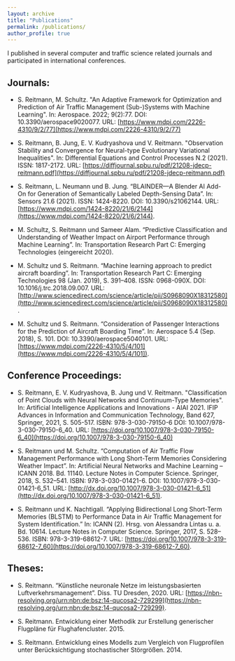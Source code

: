 ```yaml
---
layout: archive
title: "Publications"
permalink: /publications/
author_profile: true
---
```


I published in several computer and traffic science related journals and participated in international conferences.

## Journals:

* S. Reitmann, M. Schultz. "An Adaptive Framework for Optimization and Prediction of Air Traffic Management (Sub-)Systems with Machine Learning". In: Aerospace. 2022; 9(2):77. DOI: 10.3390/aerospace9020077. URL: [https://www.mdpi.com/2226-4310/9/2/77](https://www.mdpi.com/2226-4310/9/2/77)

* S. Reitmann, B. Jung, E. V. Kudryashova und V. Reitmann. "Observation Stability and Convergence for Neural-type Evolutionary Variational Inequalities". In: Differential Equations and Control Processes N.2 (2021). ISSN: 1817-2172. URL: [https://diffjournal.spbu.ru/pdf/21208-jdecp-reitmann.pdf](https://diffjournal.spbu.ru/pdf/21208-jdecp-reitmann.pdf)

* S. Reitmann, L. Neumann und B. Jung. “BLAINDER—A Blender AI Add-On for Generation of Semantically Labeled Depth-Sensing Data”. In: Sensors 21.6 (2021). ISSN: 1424-8220. DOI: 10.3390/s21062144. URL: [https://www.mdpi.com/1424-8220/21/6/2144](https://www.mdpi.com/1424-8220/21/6/2144).

* M. Schultz, S. Reitmann und Sameer Alam. “Predictive Classification and Understanding of Weather Impact on Airport Performance through Machine Learning”. In: Transportation Research Part C: Emerging Technologies (eingereicht 2020).

* M. Schultz und S. Reitmann. “Machine learning approach to predict aircraft boarding”. In: Transportation Research Part C: Emerging Technologies 98 (Jan. 2019), S. 391–408. ISSN: 0968-090X. DOI: 10.1016/j.trc.2018.09.007. URL: [http://www.sciencedirect.com/science/article/pii/S0968090X18312580](http://www.sciencedirect.com/science/article/pii/S0968090X18312580).

* M. Schultz und S. Reitmann. “Consideration of Passenger Interactions for the Prediction of Aircraft Boarding Time”. In: Aerospace 5.4 (Sep. 2018), S. 101. DOI: 10.3390/aerospace5040101. URL: [https://www.mdpi.com/2226-4310/5/4/101](https://www.mdpi.com/2226-4310/5/4/101]).


## Conference Proceedings:
* S. Reitmann, E. V. Kudryashova, B. Jung und V. Reitmann. "Classification of Point Clouds with Neural Networks and Continuum-Type Memories". In: Artificial Intelligence Applications and Innovations - AIAI 2021. IFIP Advances in Information and Communication Technology, Band 627, Springer, 2021, S. 505-517. ISBN: 978-3-030-79150-6  DOI: 10.1007/978-3-030-79150-6_40. URL: [https://doi.org/10.1007/978-3-030-79150-6_40](https://doi.org/10.1007/978-3-030-79150-6_40)

* S. Reitmann und M. Schultz. “Computation of Air Traffic Flow Management Performance with Long Short-Term Memories Considering Weather Impact”. In: Artificial Neural Networks and Machine Learning – ICANN 2018. Bd. 11140. Lecture Notes in Computer Science. Springer, 2018, S. 532–541. ISBN: 978-3-030-01421-6. DOI: 10.1007/978-3-030-01421-6_51. URL: [http://dx.doi.org/10.1007/978-3-030-01421-6_51](http://dx.doi.org/10.1007/978-3-030-01421-6_51).

* S. Reitmann und K. Nachtigall. “Applying Bidirectional Long Short-Term Memories (BLSTM) to Performance Data in Air Traffic Management for System Identification.” In: ICANN (2). Hrsg. von Alessandra Lintas u. a. Bd. 10614. Lecture Notes in Computer Science. Springer, 2017, S. 528–536. ISBN: 978-3-319-68612-7. URL: [https://doi.org/10.1007/978-3-319-68612-7_60](https://doi.org/10.1007/978-3-319-68612-7_60).

## Theses:
* S. Reitmann. “Künstliche neuronale Netze im leistungsbasierten Luftverkehrsmanagement”. Diss. TU Dresden, 2020. URL: [https://nbn-resolving.org/urn:nbn:de:bsz:14-qucosa2-729299](https://nbn-resolving.org/urn:nbn:de:bsz:14-qucosa2-729299).

* S. Reitmann. Entwicklung einer Methodik zur Erstellung generischer Flugpläne für Flughafencluster. 2015.

* S. Reitmann. Entwicklung eines Modells zum Vergleich von Flugprofilen unter Berücksichtigung stochastischer Störgrößen. 2014.






<!--
M. Schultz und S. Reitmann. “Consideration of Passenger Interactions for the Prediction of Aircraft Boarding Time”. In: Aerospace 5.4 (Sep. 2018), S. 101. DOI: 10 . 3390 / aerospace5040101. URL: <a href="https://www.mdpi.com/2226-4310/5/4/101">https://www.mdpi.com/2226-4310/5/4/101 </a>.
 
M. Schultz und S. Reitmann. “Machine learning approach to predict aircraft boarding”. In: Journal of Transportation Research Part C: Emerging Technologies (2018). URL: <a href="https://doi.org/10.1016/j.trc.2018.09.007">https://doi.org/10.1016/j.trc.2018.09.007 </a>.

S. Reitmann und M. Schultz. “Computation of Air Traffic Flow Management Performance with Long Short-Term Memories Considering Weather Impact”. In: Artificial Neural Networks and Machine Learning – ICANN 2018. Bd. 11140. Lecture Notes in Computer Science. Springer, 2018, S. 532–541. ISBN: 978-3-030-01421-6. DOI: 10.1007/978-3-030-01421-6_51. URL: <a href="http://dx.doi.org/10.1007/978-3-030-01421-6_51">http://dx.doi.org/10.1007/978-3-030-01421-6_51 </a>.

S. Reitmann und K. Nachtigall. “Applying Bidirectional Long Short-Term Memories (BLSTM) to Performance Data in Air Traffic Management for System Identification” In: ICANN (2). Hrsg. von Alessandra Lintas u. a. Bd. 10614. Lecture Notes in Computer Science. Springer, 2017, S. 528–536. ISBN: 978-3-319-68612-7. URL: <a href="https://doi.org/10.1007/978-3-319-68612-7_6">https://doi.org/10.1007/978-3-319-68612-7_60 </a>.


{% if author.googlescholar %}
  You can also find my articles on <u><a href="{{author.googlescholar}}">my Google Scholar profile</a>.</u>
{% endif %}

{% include base_path %}

{% for post in site.publications reversed %}
  {% include archive-single.html %}
{% endfor %}

  <ul>{% for post in site.publications %}
    {% include archive-single-cv.html %}
  {% endfor %}</ul>
-->
